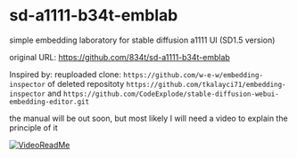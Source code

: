 # sd-a1111-b34t-emblab
simple embedding laboratory for stable diffusion a1111 UI (SD1.5 version)

original URL: https://github.com/834t/sd-a1111-b34t-emblab

Inspired by:
reuploaded clone: `https://github.com/w-e-w/embedding-inspector`
of deleted repositoty `https://github.com/tkalayci71/embedding-inspector`
and 
`https://github.com/CodeExplode/stable-diffusion-webui-embedding-editor.git`

the manual will be out soon, but most likely I will need a video to explain the principle of it

[![VideoReadMe](https://img.youtube.com/vi/QrAdWanMYR8/0.jpg)](https://www.youtube.com/watch?v=QrAdWanMYR8)
